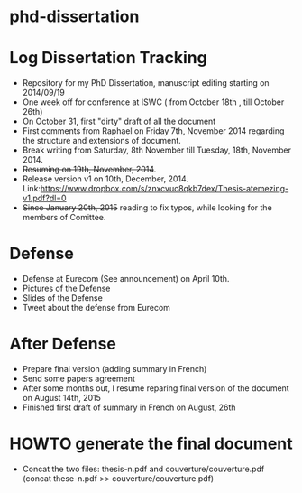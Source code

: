 phd-dissertation
================


Log Dissertation Tracking
=========================
- Repository for my PhD Dissertation, manuscript editing starting on 2014/09/19
- One week off for conference at ISWC ( from October 18th , till October 26th)
- On October 31, first "dirty" draft of all the document
- First comments from Raphael on Friday 7th, November 2014 regarding the structure and extensions of document. 
- Break writing from Saturday, 8th November till Tuesday, 18th, November 2014.
- ~~Resuming on 19th, November, 2014~~.  
-  Release version v1 on 10th, December, 2014. Link:https://www.dropbox.com/s/znxcvuc8qkb7dex/Thesis-atemezing-v1.pdf?dl=0 
-  ~~Since January 20th, 2015~~ reading to fix typos, while looking for the members of Comittee.




Defense
=======
- Defense at Eurecom (See announcement) on April 10th.
- Pictures of the Defense
- Slides of the Defense
- Tweet about the defense from Eurecom


After Defense
=============
- Prepare final version (adding summary in French)
- Send some papers agreement
- After some months out, I resume reparing final version of the document on August 14th, 2015
- Finished first draft of summary in French on August, 26th

HOWTO generate the final document
=================
- Concat the two files: thesis-n.pdf and couverture/couverture.pdf (concat these-n.pdf >> couverture/couverture.pdf)

